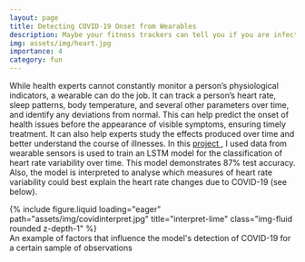 ```yaml
---
layout: page
title: Detecting COVID-19 Onset from Wearables
description: Maybe your fitness trackers can tell you if you are infected with COVID-19
img: assets/img/heart.jpg
importance: 4
category: fun
---
```


While health experts cannot constantly monitor a person’s physiological indicators, a wearable can do the job. It can track a person’s heart rate, sleep patterns, body temperature, and several other parameters over time, and identify any deviations from normal. This can help predict the onset of health issues before the appearance of visible symptoms, ensuring timely treatment. It can also help experts study the effects produced over time and better understand the course of illnesses. In this <a href="https://github.com/alt-nikitha/Using-LSTMs-and-LIME-to-understand-Covid-19-HRV-measurements"> project </a>, I used data from wearable sensors is used to train an LSTM model for the classification of heart rate variability over time. This model demonstrates 87% test accuracy. Also, the model is interpreted to analyse which measures of heart rate variability could best explain the heart rate changes due to COVID-19 (see below).

<div class="row">
    <div class="col-sm mt-3 mt-md-0">
        {% include figure.liquid loading="eager" path="assets/img/covidinterpret.jpg" title="interpret-lime" class="img-fluid rounded z-depth-1" %}
    </div>
</div>
<div class="caption">
    An example of factors that influence the model's detection of COVID-19 for a certain sample of observations
</div>